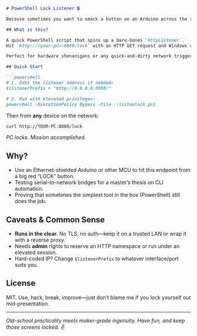 ````markdown
# PowerShell Lock Listener 🔒

Because sometimes you want to smack a button on an Arduino across the room and have your workstation slam-shut **right now**.

## What is this?

A quick PowerShell script that spins up a bare-bones `HttpListener`.  
Hit `http://<your-pc>:8080/lock` with an HTTP GET request and Windows calls `rundll32.exe user32.dll,LockWorkStation` —instantly locking the session.

Perfect for hardware shenanigans or any quick-and-dirty network trigger where “security theatre” isn’t the point, speed is.

## Quick Start

```powershell
# 1. Edit the listener address if needed:
$listenerPrefix = "http://0.0.0.0:8080/"

# 2. Run with elevated privileges:
powershell -ExecutionPolicy Bypass -File .\listenlock.ps1
````

Then from **any** device on the network:

```bash
curl http://YOUR-PC:8080/lock
```

*PC locks. Mission accomplished.*

## Why?

* Use an Ethernet-shielded Arduino or other MCU to hit this endpoint from a big red “LOCK” button.
* Testing serial-to-network bridges for a master’s thesis on CLI automation.
* Proving that sometimes the simplest tool in the box (PowerShell) still does the job.

## Caveats & Common Sense

* **Runs in the clear.** No TLS, no auth—keep it on a trusted LAN or wrap it with a reverse proxy.
* Needs **admin** rights to reserve an HTTP namespace or run under an elevated session.
* Hard-coded IP? Change `$listenerPrefix` to whatever interface/port suits you.

## License

MIT. Use, hack, break, improve—just don’t blame me if you lock yourself out mid-presentation.

---

*Old-school practicality meets maker-grade ingenuity. Have fun, and keep those screens locked.* ✌️
